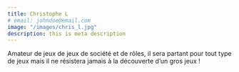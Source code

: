 ```yaml
---
title: Christophe L
# email: johndoe@email.com
image: "/images/chris_l.jpg"
description: this is meta description
---
```


Amateur de jeux de jeux de société et de rôles, il sera partant pour tout type de jeux mais il ne résistera jamais à la découverte d’un gros jeux !
